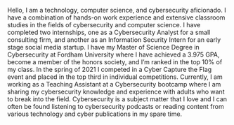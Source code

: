 Hello, I am a technology, computer science, and cybersecurity aficionado.
I have a combination of hands-on work experience and extensive classroom studies in the fields of cybersecurity and computer science.
I have completed two internships, one as a Cybersecurity Analyst for a small consulting firm, and another as an Information Security Intern for an early stage social media startup.
I have my Master of Science Degree in Cybersecurity at Fordham University where I have achieved a 3.975 GPA, become a member of the honors society, and I’m ranked in the top 10% of my class.
In the spring of 2021 I competed in a Cyber Capture the Flag event and placed in the top third in individual competitions.
Currently, I am working as a Teaching Assistant at a Cybersecurity bootcamp where I am sharing my cybersecurity knowledge and experience with adults who want to break into the field.
Cybersecurity is a subject matter that I love and I can often be found listening to cybersecurity podcasts or reading content from various technology and cyber publications in my spare time.

